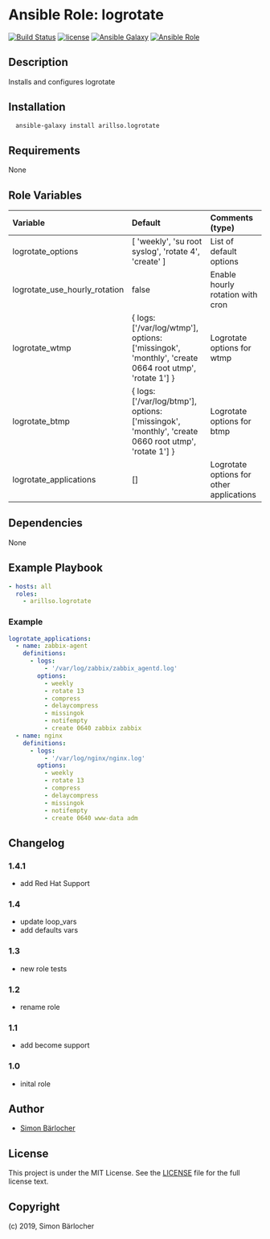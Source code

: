 # Ansible Role: logrotate

[![Build Status](https://img.shields.io/travis/arillso/ansible.logrotate.svg?branch=master&style=popout-square)](https://travis-ci.org/arillso/ansible.logrotate) [![license](https://img.shields.io/github/license/mashape/apistatus.svg?style=popout-square)](https://sbaerlo.ch/licence) [![Ansible Galaxy](http://img.shields.io/badge/ansible--galaxy-logrotate-blue.svg?style=popout-square)](https://galaxy.ansible.com/arillso/logrotate) [![Ansible Role](https://img.shields.io/ansible/role/d/23110.svg?style=popout-square)](https://galaxy.ansible.com/arillso/logrotate)

## Description

Installs and configures logrotate

## Installation

```bash
  ansible-galaxy install arillso.logrotate
```

## Requirements

None

## Role Variables

| Variable               | Default                                                                                             | Comments (type)                          |
| :--------------------- | :-------------------------------------------------------------------------------------------------- | :--------------------------------------- |
| logrotate_options      | [ 'weekly', 'su root syslog', 'rotate 4', 'create' ]                                                | List of default options                  |
| logrotate_use_hourly_rotation    | false                                                                                               | Enable hourly rotation with cron         |
| logrotate_wtmp         | { logs: ['/var/log/wtmp'], options: ['missingok', 'monthly', 'create 0664 root utmp', 'rotate 1'] } | Logrotate options for wtmp               |
| logrotate_btmp         | { logs: ['/var/log/btmp'], options: ['missingok', 'monthly', 'create 0660 root utmp', 'rotate 1'] } | Logrotate options for btmp               |
| logrotate_applications | []                                                                                                  | Logrotate options for other applications |

## Dependencies

None

## Example Playbook

```yml
- hosts: all
  roles:
    - arillso.logrotate
```

### Example

```yml
logrotate_applications:
  - name: zabbix-agent
    definitions:
      - logs:
          - '/var/log/zabbix/zabbix_agentd.log'
        options:
          - weekly
          - rotate 13
          - compress
          - delaycompress
          - missingok
          - notifempty
          - create 0640 zabbix zabbix
  - name: nginx
    definitions:
      - logs:
          - '/var/log/nginx/nginx.log'
        options:
          - weekly
          - rotate 13
          - compress
          - delaycompress
          - missingok
          - notifempty
          - create 0640 www-data adm
```

## Changelog

### 1.4.1

- add Red Hat Support

### 1.4

- update loop_vars
- add defaults vars

### 1.3

- new role tests

### 1.2

- rename role

### 1.1

- add become support

### 1.0

- inital role

## Author

- [Simon Bärlocher](https://sbaerlocher.ch)

## License

This project is under the MIT License. See the [LICENSE](https://sbaerlo.ch/licence) file for the full license text.

## Copyright

(c) 2019, Simon Bärlocher

